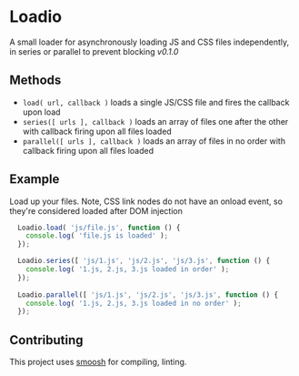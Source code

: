 Loadio
====== 

A small loader for asynchronously loading JS and CSS files independently, in series or parallel to prevent blocking
_v0.1.0_

Methods
---

* `load( url, callback )` loads a single JS/CSS file and fires the callback upon load
* `series([ urls ], callback )` loads an array of files one after the other with callback firing upon all files loaded
* `parallel([ urls ], callback )` loads an array of files in no order with callback firing upon all files loaded

Example
---

Load up your files. Note, CSS link nodes do not have an onload event, so they're considered loaded after DOM injection

```javascript
  Loadio.load( 'js/file.js', function () {
    console.log( 'file.js is loaded' );
  });

  Loadio.series([ 'js/1.js', 'js/2.js', 'js/3.js', function () {
    console.log( '1.js, 2.js, 3.js loaded in order' );
  });
  
  Loadio.parallel([ 'js/1.js', 'js/2.js', 'js/3.js', function () {
    console.log( '1.js, 2.js, 3.js loaded in no order' );
  });
```

Contributing
---
This project uses [smoosh](https://github.com/fat/smoosh) for compiling, linting.
